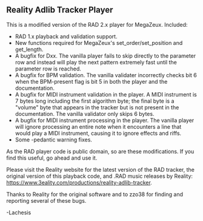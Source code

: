 ## Reality Adlib Tracker Player

This is a modified version of the RAD 2.x player for MegaZeux. Included:

* RAD 1.x playback and validation support.
* New functions required for MegaZeux's set_order/set_position and get_length.
* A bugfix for Dxx. The vanilla player fails to skip directly to the parameter
  row and instead will play the next pattern extremely fast until the parameter
  row is reached.
* A bugfix for BPM validation. The vanilla validater incorrectly checks bit 6
  when the BPM-present flag is bit 5 in both the player and the documentation.
* A bugfix for MIDI instrument validation in the player. A MIDI instrument is 7
  bytes long including the first algorithm byte; the final byte is a "volume"
  byte that appears in the tracker but is not present in the documentation.
  The vanilla validator only skips 6 bytes.
* A bugfix for MIDI instrument processing in the player. The vanilla player
  will ignore processing an entire note when it encounters a line that would
  play a MIDI instrument, causing it to ignore effects and riffs.
* Some -pedantic warning fixes.

As the RAD player code is public domain, so are these modifications. If you find this
useful, go ahead and use it.

Please visit the Reality website for the latest version of the RAD tracker, the
original version of this playback code, and .RAD music releases by Reality:
<https://www.3eality.com/productions/reality-adlib-tracker>.

Thanks to Reality for the original software and to zzo38 for finding and
reporting several of these bugs.

-Lachesis
